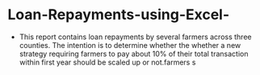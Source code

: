 # Loan-Repayments-using-Excel-
- This report contains loan repayments by several farmers across three counties. The intention is to determine whether the whether a new strategy requiring farmers to pay about 10% of their total transaction within first year should be scaled up or not.farmers s
